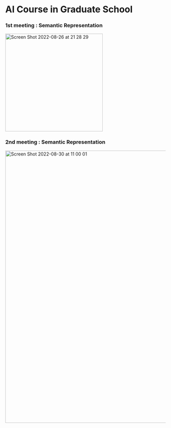 # AI Course in Graduate School
### 1st meeting : Semantic Representation
<img width="306" alt="Screen Shot 2022-08-26 at 21 28 29" src="https://user-images.githubusercontent.com/49669018/187025132-36896c7f-8475-4671-94ea-6e0a16f44f60.png">

### 2nd meeting : Semantic Representation
<img width="852" alt="Screen Shot 2022-08-30 at 11 00 01" src="https://user-images.githubusercontent.com/49669018/187371295-00148f33-dde2-4bf0-bf59-703fcf4d8f5b.png">
